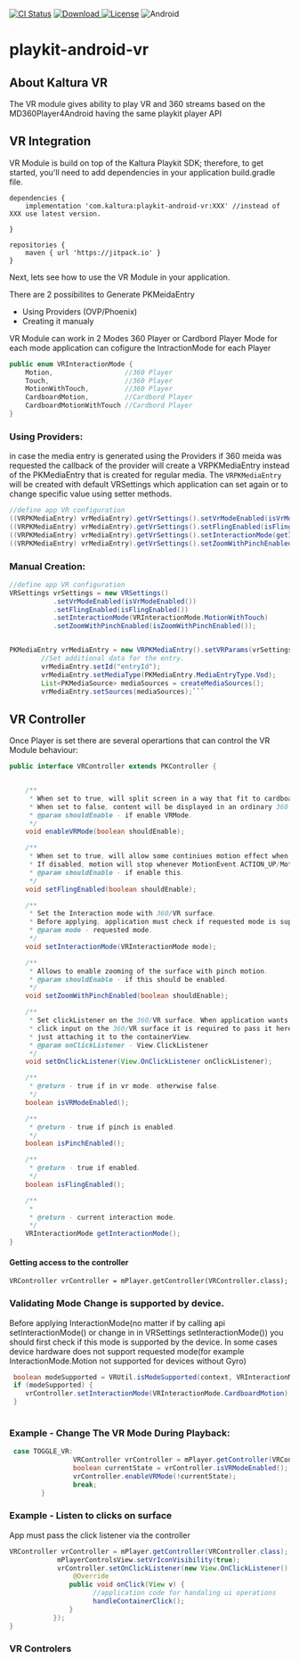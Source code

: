 [![CI Status](https://travis-ci.org/kaltura/playkit-android-vr.svg?branch=develop)](https://travis-ci.org/kaltura/playkit-android-vr)
[ ![Download](https://api.bintray.com/packages/kaltura/android/vrplugin/images/download.svg) ](https://bintray.com/kaltura/android/vrplugin/_latestVersion)
[![License](https://img.shields.io/badge/license-AGPLv3-black.svg)](https://github.com/kaltura/playkit-android-vr/blob/master/LICENSE)
![Android](https://img.shields.io/badge/platform-android-green.svg)

# playkit-android-vr

## About Kaltura VR

The VR module gives ability to play VR and 360 streams
based on the MD360Player4Android having the same playkit player API

## VR Integration  

VR Module is build on top of the Kaltura Playkit SDK; therefore, to get started, you'll need to add dependencies in your application build.gradle file.

```
dependencies {
    implementation 'com.kaltura:playkit-android-vr:XXX' //instead of XXX use latest version. 
   
}

repositories {
    maven { url 'https://jitpack.io' }
}
```

Next, lets see how to use the VR Module in your application.

There are 2 possibilites to Generate PKMeidaEntry
* Using Providers (OVP/Phoenix)
* Creating it manualy

VR Module can work in 2 Modes 360 Player or Cardbord Player Mode
for each mode application can cofigure the IntractionMode for each Player

```java 
public enum VRInteractionMode {
    Motion,                  //360 Player
    Touch,                   //360 Player
    MotionWithTouch,         //360 Player
    CardboardMotion,         //Cardbord Player
    CardboardMotionWithTouch //Cardbord Player
}
```

### Using Providers:
in case the media entry is generated using the Providers if 360 meida was requested the callback of the provider will create a VRPKMediaEntry instead of 
the PKMediaEntry that is created for regular media.
The `VRPKMediaEntry` will be created with default VRSettings which application can set again or to change specific value using setter methods.


```java
//define app VR configuration
((VRPKMediaEntry) vrMediaEntry).getVrSettings().setVrModeEnabled(isVrModeEnabled());
((VRPKMediaEntry) vrMediaEntry).getVrSettings().setFlingEnabled(isFlingEnabled());
((VRPKMediaEntry) vrMediaEntry).getVrSettings().setInteractionMode(getInteractionMode());
((VRPKMediaEntry) vrMediaEntry).getVrSettings().setZoomWithPinchEnabled(isZoomWithPinchEnabled());
``` 

### Manual Creation:
```java
//define app VR configuration
VRSettings vrSettings = new VRSettings()
           .setVrModeEnabled(isVrModeEnabled())
           .setFlingEnabled(isFlingEnabled())
           .setInteractionMode(VRInteractionMode.MotionWithTouch)
           .setZoomWithPinchEnabled(isZoomWithPinchEnabled());


PKMediaEntry vrMediaEntry = new VRPKMediaEntry().setVRParams(vrSettings);
        //Set additional data for the entry.
        vrMediaEntry.setId("entryId");
        vrMediaEntry.setMediaType(PKMediaEntry.MediaEntryType.Vod);
        List<PKMediaSource> mediaSources = createMediaSources();
        vrMediaEntry.setSources(mediaSources);```
```

## VR Controller

Once Player is set there are several operartions that can control the VR Module behaviour:

```java
public interface VRController extends PKController {


    /**
     * When set to true, will split screen in a way that fit to cardboard devices.
     * When set to false, content will be displayed in an ordinary 360 way.
     * @param shouldEnable - if enable VRMode.
     */
    void enableVRMode(boolean shouldEnable);

    /**
     * When set to true, will allow some continiues motion effect when surface is swiped.
     * If disabled, motion will stop whenever MotionEvent.ACTION_UP/MotionEvent.ACTION_CANCEL detected.
     * @param shouldEnable - if enable this.
     */
    void setFlingEnabled(boolean shouldEnable);

    /**
     * Set the Interaction mode with 360/VR surface.
     * Before applying, application must check if requested mode is supported by the device.
     * @param mode - requested mode.
     */
    void setInteractionMode(VRInteractionMode mode);

    /**
     * Allows to enable zooming of the surface with pinch motion.
     * @param shouldEnable - if this should be enabled.
     */
    void setZoomWithPinchEnabled(boolean shouldEnable);

    /**
     * Set clickListener on the 360/VR surface. When application wants to detect
     * click input on the 360/VR surface it is required to pass it here instead of
     * just attaching it to the containerView.
     * @param onClickListener - View.ClickListener
     */
    void setOnClickListener(View.OnClickListener onClickListener);

    /**
     * @return - true if in vr mode. otherwise false.
     */
    boolean isVRModeEnabled();

    /**
     * @return - true if pinch is enabled.
     */
    boolean isPinchEnabled();

    /**
     * @return - true if enabled.
     */
    boolean isFlingEnabled();

    /**
     *
     * @return - current interaction mode.
     */
    VRInteractionMode getInteractionMode();
}
```
#### Getting access to the controller
```
VRController vrController = mPlayer.getController(VRController.class);
```
### Validating Mode Change is supported by device. 
Before applying InteractionMode(no matter if by calling api setInteractionMode() or change in in VRSettings setInteractionMode()) you should first check if this mode is supported by the device. In some cases device hardware does not support requested mode(for example InteractionMode.Motion not supported for devices without Gyro)

``` java 
 boolean modeSupported = VRUtil.isModeSupported(context, VRInteractionMode.CardboardMotion);
 if (modeSupported) {
 	vrController.setInteractionMode(VRInteractionMode.CardboardMotion);
 }
                        
```

### Example - Change The VR Mode During Playback:

```java
 case TOGGLE_VR:
                VRController vrController = mPlayer.getController(VRController.class);
                boolean currentState = vrController.isVRModeEnabled();
                vrController.enableVRMode(!currentState);
                break;
        }

```

### Example - Listen to clicks on surface 
App must pass the click listener via the controller

```java
VRController vrController = mPlayer.getController(VRController.class);
            mPlayerControlsView.setVrIconVisibility(true);                                               mPlayerControlsView.setVRActivated(vrController.isVRModeEnabled());
            vrController.setOnClickListener(new View.OnClickListener() {
                @Override
               public void onClick(View v) {
                     //application code for handaling ui operations
                     handleContainerClick();
               }
           });
}
```
### VR Controlers  

